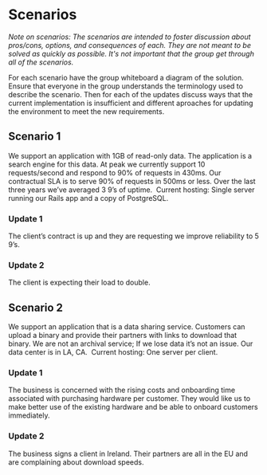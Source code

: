 # Scenarios

_Note on scenarios: The scenarios are intended to foster discussion about
pros/cons, options, and consequences of each. They are not meant to be solved
as quickly as possible. It's not important that the group get through all of
the scenarios._

For each scenario have the group whiteboard a diagram of the solution. Ensure
that everyone in the group understands the terminology used to describe the
scenario. Then for each of the updates discuss ways that the current
implementation is insufficient and different aproaches for updating the
environment to meet the new requirements.

## Scenario 1

We support an application with 1GB of read-only data. The application is a
search engine for this data. At peak we currently support 10 requests/second
and respond to 90% of requests in 430ms. Our contractual SLA is to serve 90% of
requests in 500ms or less. Over the last three years we’ve averaged 3 9’s of
uptime.  Current hosting: Single server running our Rails app and a copy of
PostgreSQL. 

### Update 1 

The client’s contract is up and they are requesting we improve reliability to 5
9’s. 

### Update 2 

The client is expecting their load to double. 

## Scenario 2 

We support an application that is a data sharing service. Customers can upload
a binary and provide their partners with links to download that binary. We are
not an archival service; If we lose data it’s not an issue. Our data center is
in LA, CA.  Current hosting: One server per client. 

### Update 1 

The business is concerned with the rising costs and onboarding time associated
with purchasing hardware per customer. They would like us to make better use of
the existing hardware and be able to onboard customers immediately. 

### Update 2 

The business signs a client in Ireland. Their partners are all in the EU and
are complaining about download speeds.
